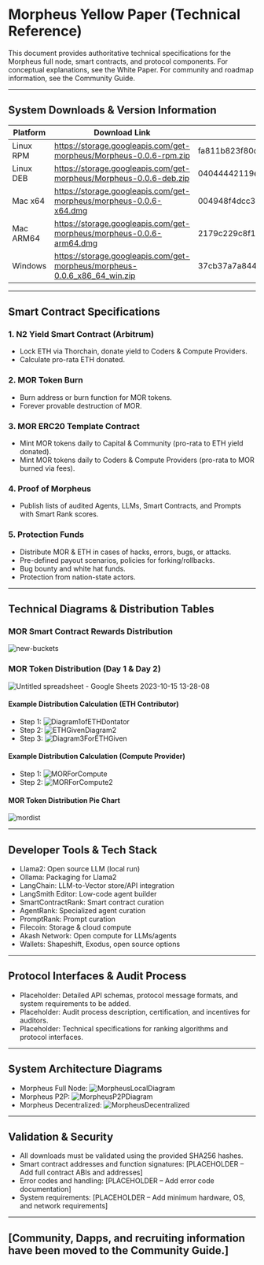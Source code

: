 # Morpheus Yellow Paper (Technical Reference)

This document provides authoritative technical specifications for the Morpheus full node, smart contracts, and protocol components. For conceptual explanations, see the White Paper. For community and roadmap information, see the Community Guide.

---

## System Downloads & Version Information

| Platform   | Download Link                                                                 | SHA256 Hash                                                         | Version                |
|------------|-------------------------------------------------------------------------------|---------------------------------------------------------------------|------------------------|
| Linux RPM  | https://storage.googleapis.com/get-morpheus/Morpheus-0.0.6-rpm.zip           | fa811b823f80c6afc537b608edff99feb1bc68451c0bba9d22f7abedf5e66c0a    | Morpheus-0.0.6-rpm     |
| Linux DEB  | https://storage.googleapis.com/get-morpheus/Morpheus-0.0.6-deb.zip           | 04044442119e4ab296ffa6c5d3ae297b178197b4855e42dcbd8a4634e2d8d8ad    | Morpheus-0.0.6-deb     |
| Mac x64    | https://storage.googleapis.com/get-morpheus/morpheus-0.0.6-x64.dmg           | 004948f4dcc3702ea41f6050d0d3a86db2198e1ebfd599aca20a9a6cdefcd8e3    | morpheus-0.0.6-x64.dmg |
| Mac ARM64  | https://storage.googleapis.com/get-morpheus/morpheus-0.0.6-arm64.dmg         | 2179c229c8f1acca5b8c3e9a813d75f5a42b971c8aff555ad30f0a8ada9dbb1c    | morpheus-0.0.6-arm64   |
| Windows    | https://storage.googleapis.com/get-morpheus/morpheus-0.0.6_x86_64_win.zip    | 37cb37a7a8443da87541fb1896d9f23112fecff650e3cfc053d51938a1e326a3    | morpheus-0.0.6_x86_64  |

---

## Smart Contract Specifications

### 1. N2 Yield Smart Contract (Arbitrum)
- Lock ETH via Thorchain, donate yield to Coders & Compute Providers.
- Calculate pro-rata ETH donated.

### 2. MOR Token Burn
- Burn address or burn function for MOR tokens.
- Forever provable destruction of MOR.

### 3. MOR ERC20 Template Contract
- Mint MOR tokens daily to Capital & Community (pro-rata to ETH yield donated).
- Mint MOR tokens daily to Coders & Compute Providers (pro-rata to MOR burned via fees).

### 4. Proof of Morpheus
- Publish lists of audited Agents, LLMs, Smart Contracts, and Prompts with Smart Rank scores.

### 5. Protection Funds
- Distribute MOR & ETH in cases of hacks, errors, bugs, or attacks.
- Pre-defined payout scenarios, policies for forking/rollbacks.
- Bug bounty and white hat funds.
- Protection from nation-state actors.

---

## Technical Diagrams & Distribution Tables

### MOR Smart Contract Rewards Distribution
![new-buckets](https://github.com/SmartAgentProtocol/SmartAgents/assets/76454555/cd57bae7-2a56-4a55-bf3e-1f810f3fba9c)

### MOR Token Distribution (Day 1 & Day 2)
![Untitled spreadsheet - Google Sheets 2023-10-15 13-28-08](https://github.com/MorpheusAIs/Morpheus/assets/76454555/6ff7869d-bbd6-46b5-8673-6a59b75906e1)

#### Example Distribution Calculation (ETH Contributor)
- Step 1: ![Diagram1ofETHDontator](https://github.com/SmartAgentProtocol/SmartAgents/assets/1563345/fead528c-d628-449e-a3a3-2f53904f4a3d)
- Step 2: ![ETHGivenDiagram2](https://github.com/MorpheusAIs/Morpheus/assets/1563345/915020e8-d342-48bc-85ee-367de0325680)
- Step 3: ![Diagram3ForETHGiven](https://github.com/MorpheusAIs/Morpheus/assets/1563345/a3f455af-56de-4c6b-9688-5b9e91673e5a)

#### Example Distribution Calculation (Compute Provider)
- Step 1: ![MORForCompute](https://github.com/SmartAgentProtocol/SmartAgents/assets/1563345/bef69c69-0420-441f-97f0-7e8195844f57)
- Step 2: ![MORForCompute2](https://github.com/MorpheusAIs/Morpheus/assets/1563345/a6f30da5-5441-4f0a-be80-c5798f5920cd)

#### MOR Token Distribution Pie Chart
![mordist](https://github.com/MorpheusAIs/Morpheus/assets/76454555/4157efe7-6abf-404a-87f9-a8dc76cd4799)

---

## Developer Tools & Tech Stack
- Llama2: Open source LLM (local run)
- Ollama: Packaging for Llama2
- LangChain: LLM-to-Vector store/API integration
- LangSmith Editor: Low-code agent builder
- SmartContractRank: Smart contract curation
- AgentRank: Specialized agent curation
- PromptRank: Prompt curation
- Filecoin: Storage & cloud compute
- Akash Network: Open compute for LLMs/agents
- Wallets: Shapeshift, Exodus, open source options

---

## Protocol Interfaces & Audit Process
- Placeholder: Detailed API schemas, protocol message formats, and system requirements to be added.
- Placeholder: Audit process description, certification, and incentives for auditors.
- Placeholder: Technical specifications for ranking algorithms and protocol interfaces.

---

## System Architecture Diagrams
- Morpheus Full Node: ![MorpheusLocalDiagram](https://github.com/SmartAgentProtocol/SmartAgents/assets/1563345/a0564914-cddb-42e4-b0f4-8c2310db6a66)
- Morpheus P2P: ![MorpheusP2PDiagram](https://github.com/SmartAgentProtocol/SmartAgents/assets/1563345/a7eeb31f-3d38-4233-a45f-e9b91ad84ba2)
- Morpheus Decentralized: ![MorpheusDecentralized](https://github.com/SmartAgentProtocol/SmartAgents/assets/1563345/1699f2de-cc18-42e8-a05c-32b3307baa20)

---

## Validation & Security
- All downloads must be validated using the provided SHA256 hashes.
- Smart contract addresses and function signatures: [PLACEHOLDER – Add full contract ABIs and addresses]
- Error codes and handling: [PLACEHOLDER – Add error code documentation]
- System requirements: [PLACEHOLDER – Add minimum hardware, OS, and network requirements]

---

## [Community, Dapps, and recruiting information have been moved to the Community Guide.]
